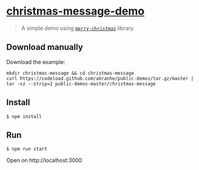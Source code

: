 # [christmas-message-demo](https://christmas-message.demos.abranhe.com)

> A simple demo using [`merry-christmas`](https://github.com/abranhe/merry-christmas) library.

## Download manually

Download the example:

```
mkdir christmas-message && cd christmas-message
curl https://codeload.github.com/abranhe/public-demos/tar.gz/master | tar -xz --strip=2 public-demos-master/christmas-message
```

## Install

```
$ npm install
```

## Run

```
$ npm run start
```

Open on http://localhost:3000